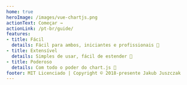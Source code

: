 ```yaml
---
home: true
heroImage: /images/vue-chartjs.png
actionText: Começar →
actionLink: /pt-br/guide/
features:
- title: Fácil
  details: Fácil para ambos, iniciantes e profissionais 🙌
- title: Extensível
  details: Simples de usar, fácil de estender 💪
- title: Poderoso
  details: Com todo o poder do chart.js 💯
footer: MIT Licenciado | Copyright © 2018-presente Jakub Juszczak
---
```

